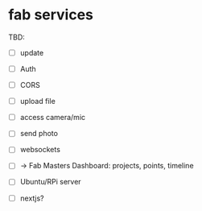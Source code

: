 # fab services

TBD:

- [ ] update
- [ ] Auth
- [ ] CORS
- [ ] upload file
- [ ] access camera/mic
- [ ] send photo 
- [ ] websockets

- [ ] -> Fab Masters Dashboard: projects, points, timeline
- [ ] Ubuntu/RPi server
- [ ] nextjs?

